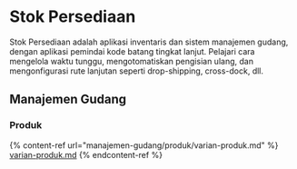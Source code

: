 # Stok Persediaan

Stok Persediaan adalah aplikasi inventaris dan sistem manajemen gudang, dengan aplikasi pemindai kode batang tingkat lanjut. Pelajari cara mengelola waktu tunggu, mengotomatiskan pengisian ulang, dan mengonfigurasi rute lanjutan seperti drop-shipping, cross-dock, dll.

## Manajemen Gudang

### **Produk**

{% content-ref url="manajemen-gudang/produk/varian-produk.md" %}
[varian-produk.md](manajemen-gudang/produk/varian-produk.md)
{% endcontent-ref %}
